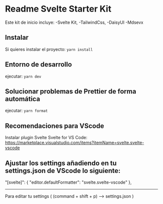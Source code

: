 # Readme Svelte Starter Kit

Este kit de inicio incluye:
-Svelte Kit,
-TailwindCss,
-DaisyUI
-Mdsevx

## Instalar

Si quieres instalar el proyecto: `yarn install`

## Entorno de desarrollo

ejecutar: `yarn dev`

## Solucionar problemas de Prettier de forma automática

ejecutar: `yarn format`

## Recomendaciones para VScode

Instalar plugin Svelte
Svelte for VS Code: https://marketplace.visualstudio.com/items?itemName=svelte.svelte-vscode

## Ajustar los settings añadiendo en tu settings.json de VScode lo siguiente:

"[svelte]": {
"editor.defaultFormatter": "svelte.svelte-vscode"
},

---

Para editar tu settings ( (command + shift + p) --> settings.json )
